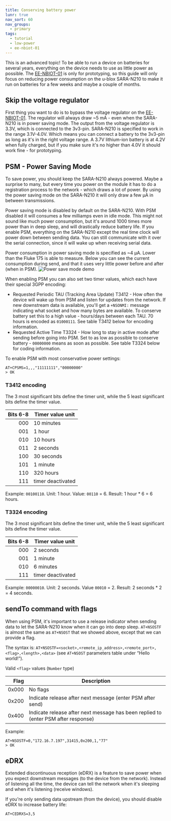 ```yaml
---
title: Conserving battery power
lunr: true
nav_sort: 60
nav_groups:
  - primary
tags:
  - tutorial
  - low-power
  - ee-nbiot-01
---
```


This is an advanced topic! To be able to run a device on batteries for several years, everything on the device needs to use as little power as possible. The [EE-NBIOT-01][1] is only for prototyping, so this guide will only focus on reducing power consumption on the u-blox SARA-N210 to make it run on batteries for a few weeks and maybe a couple of months.

## Skip the voltage regulator
First thing you want to do is to bypass the voltage regulator on the [EE-NBIOT-01][1]. The regulator will always draw ~5 mA - even when the SARA-N210 is in power saving mode. The output from the voltage regulator is 3.3V, which is connected to the 3v3-pin. SARA-N210 is specified to work in the range 3.1V-4.0V. Which means you can connect a battery to the 3v3-pin as long as it's in the right voltage range. A 3.7V lithium-ion battery is at 4.2V when fully charged, but if you make sure it's no higher than 4.0V it should work fine - for prototyping.

## PSM - Power Saving Mode
To save power, you should keep the SARA-N210 always powered. Maybe a surprise to many, but every time you power on the module it has to do a registration process to the network - which draws a lot of power. By using the power saving mode on the SARA-N210 it will only draw a few µA in between transmissions.

Power saving mode is disabled by default on the SARA-N210. With PSM disabled it will consumes a few milliamps even in idle mode. This might not sound like much power consumption, but it's around 1000 times more power than in deep sleep, and will drastically reduce battery life. If you enable PSM, everything on the SARA-N210 except the real time clock will power down between sending data. You can still communicate with it over the serial connection, since it will wake up when receiving serial data.

Power consumption in power saving mode is specified as ~4 µA. Lower than the Fluke 175 is able to measure. Below you can see the current consumption during send, and that it uses very little power before and after (when in PSM).
![Power save mode demo](img/psm.gif)

When enabling PSM you can also set two timer values, which each have their special 3GPP encoding:
* Requested Periodic TAU (Tracking Area Update) T3412 - How often the device will wake up from PSM and listen for updates from the network. If new downstream data is available, you'll get a `+NSONMI:` message indicating what socket and how many bytes are available. To conserve battery set this to a high value - hours/days between each TAU. 70 hours is encoded as `01000111`. See table T3412 below for encoding information.
* Requested Active Time T3324 - How long to stay in active mode after sending before going into PSM. Set to as low as possible to conserve battery - `00000000` means as soon as possible. See table T3324 below for coding information.

To enable PSM with most conservative power settings:

    AT+CPSMS=1,,,"11111111","00000000"
    > OK

### T3412 encoding
The 3 most significant bits define the timer unit, while the 5 least significant bits define the timer value.

| Bits 6-8 | Timer value unit  |
|---------:|-------------------|
|      000 | 10 minutes        |
|      001 | 1 hour            |
|      010 | 10 hours          |
|      011 | 2 seconds         |
|      100 | 30 seconds        |
|      101 | 1 minute          |
|      110 | 320 hours         |
|      111 | timer deactivated |

Example: `00100110`. Unit: 1 hour. Value: `00110` = 6. Result: 1 hour * 6 = 6 hours.

### T3324 encoding
The 3 most significant bits define the timer unit, while the 5 least significant bits define the timer value.

| Bits 6-8 | Timer value unit  |
|---------:|-------------------|
|      000 | 2 seconds         |
|      001 | 1 minute          |
|      010 | 6 minutes         |
|      111 | timer deactivated |

Example: `00000010`. Unit: 2 seconds. Value `00010` = 2. Result: 2 seconds * 2 = 4 seconds.

## sendTo command with flags
When using PSM, it's important to use a release indicator when sending data to let the SARA-N210 know when it can go into deep sleep. `AT+NSOSTF` is almost the same as `AT+NSOST` that we showed above, except that we can provide a flag.

The syntax is: `AT+NSOSTF=<socket>,<remote_ip_address>,<remote_port>,<flag>,<length>,<data>` (see `AT+NSOST` parameters table under “Hello world!”).

Valid `<flag>` values (`Number` type)

| Flag  | Description |
|------:|-------------|
| 0x000 | No flags    |
| 0x200 | Indicate release after next message (enter PSM after send) |
| 0x400 | Indicate release after next message has been replied to (enter PSM after response) |

Example:

    AT+NSOSTF=0,"172.16.7.197",31415,0x200,1,"77"
    > OK

## eDRX
Extended discontinuous reception (eDRX) is a feature to save power when you expect downstream messages (to the device from the network). Instead of listening all the time, the device can tell the network when it's sleeping and when it's listening (receive windows).

If you're only sending data upstream (from the device), you should disable eDRX to increase battery life:

    AT+CEDRXS=3,5

[1]: https://shop.exploratory.engineering/collections/frontpage/products/ee-nbiot-01-v1-1-breakout-module
